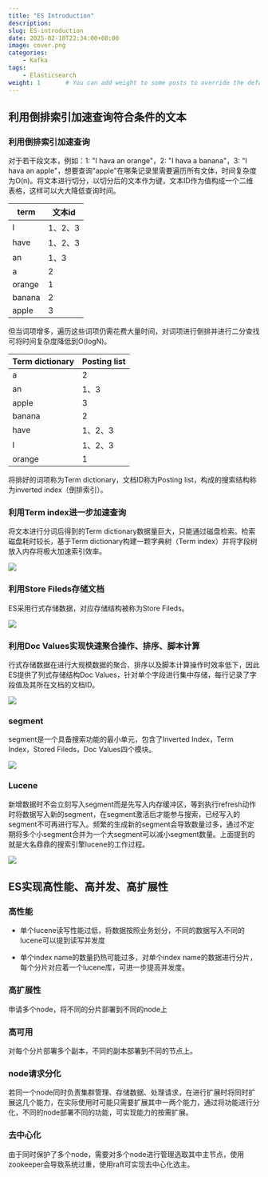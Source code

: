 ```yaml
---
title: "ES Introduction"
description: 
slug: ES-introduction
date: 2025-02-10T22:34:00+08:00
image: cover.png
categories:
    - Kafka
tags:
    - Elasticsearch
weight: 1       # You can add weight to some posts to override the default sorting (date descending)
---
```


## 利用倒排索引加速查询符合条件的文本

### 利用倒排索引加速查询
对于若干段文本，例如：1: "I hava an orange"，2: "I hava a banana"，3:  "I hava an apple"，想要查询"apple"在哪条记录里需要遍历所有文体，时间复杂度为O(n)。将文本进行切分，以切分后的文本作为键，文本ID作为值构成一个二维表格，这样可以大大降低查询时间。

| term | 文本id |
|--|--|
| I | 1、2、3 |
| have | 1、2、3 |
| an | 1、3 |
| a | 2 |
| orange | 1 |
| banana | 2 |
| apple | 3 |

但当词项增多，遍历这些词项仍需花费大量时间，对词项进行倒排并进行二分查找可将时间复杂度降低到O(logN)。

| Term  dictionary | Posting list |
|--|--|
| a | 2 |
| an | 1、3 |
| apple | 3 |
| banana | 2 |
| have | 1、2、3 |
| I | 1、2、3 |
| orange | 1 |

将排好的词项称为Term  dictionary，文档ID称为Posting list，构成的搜索结构称为inverted index（倒排索引）。

### 利用Term index进一步加速查询
将文本进行分词后得到的Term  dictionary数据量巨大，只能通过磁盘检索。检索磁盘耗时较长，基于Term  dictionary构建一颗字典树（Term index）并将字段树放入内存将极大加速索引效率。

  ![](term_index.png)

### 利用Store Fileds存储文档

ES采用行式存储数据，对应存储结构被称为Store Fileds。

  ![](store_fileds.png)

### 利用Doc Values实现快速聚合操作、排序、脚本计算

行式存储数据在进行大规模数据的聚合、排序以及脚本计算操作时效率低下，因此ES提供了列式存储结构Doc Values，针对单个字段进行集中存储，每行记录了字段值及其所在文档的文档ID。

  ![](doc_values.png)

### segment

segment是一个具备搜索功能的最小单元，包含了Inverted Index，Term Index，Stored Fileds，Doc Values四个模块。

  ![](segment.png)

### Lucene

新增数据时不会立刻写入segment而是先写入内存缓冲区，等到执行refresh动作时将数据写入新的segment，在segment激活后才能参与搜索，已经写入的segment不可再进行写入。频繁的生成新的segment会导致数量过多，通过不定期将多个小segment合并为一个大segment可以减小segment数量。上面提到的就是大名鼎鼎的搜索引擎lucene的工作过程。

  ![](lucene.png)

## ES实现高性能、高并发、高扩展性

### 高性能

- 单个lucene读写性能过低，将数据按照业务划分，不同的数据写入不同的lucene可以提到读写并发度

- 单个index name的数量扔热可能过多，对单个index name的数据进行分片，每个分片对应着一个lucene库，可进一步提高并发度。

### 高扩展性

申请多个node，将不同的分片部署到不同的node上

### 高可用

对每个分片部署多个副本，不同的副本部署到不同的节点上。


### node请求分化

若同一个node同时负责集群管理、存储数据、处理请求，在进行扩展时将同时扩展这几个能力，在实际使用时可能只需要扩展其中一两个能力，通过将功能进行分化，不同的node部署不同的功能，可实现能力的按需扩展。

### 去中心化

由于同时保护了多个node，需要对多个node进行管理选取其中主节点，使用zookeeper会导致系统过重，使用raft可实现去中心化选主。